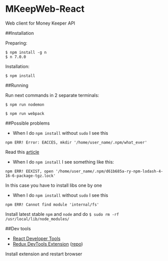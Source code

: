 # MKeepWeb-React
Web client for Money Keeper API

##Installation

Preparing:

```
$ npm install -g n
$ n 7.0.0
```

Installation:

```
$ npm install
```

##Running

Run next commands in 2 separate terminals:
```
$ npm run nodemon
```
```
$ npm run webpack
```

##Possible problems

- When I do `npm install` without `sudo` I see this
```
npm ERR! Error: EACCES, mkdir '/home/user_name/.npm/what_ever'
```
Read this [article](https://docs.npmjs.com/getting-started/fixing-npm-permissions)

- When I do `npm install` I see something like this:
```
npm ERR! EEXIST, open '/home/user_name/.npm/d61b685a-ry-npm-lodash-4-16-6-package-tgz.lock'
```
In this case you have to install libs one by one

- When I do `npm install` without `sudo` I see this
```
npm ERR! Cannot find module 'internal/fs'
```
Install latest stable `npm` and `node` and do `$ sudo rm -rf /usr/local/lib/node_modules/`

##Dev tools
- [React Developer Tools](https://chrome.google.com/webstore/detail/react-developer-tools/fmkadmapgofadopljbjfkapdkoienihi?hl=en)
- [Redux DevTools Extension](https://chrome.google.com/webstore/detail/redux-devtools/lmhkpmbekcpmknklioeibfkpmmfibljd) ([repo](https://github.com/zalmoxisus/redux-devtools-extension))

Install extension and restart browser

